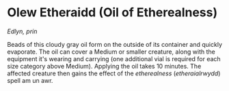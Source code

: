 # Olew Etheraidd (Oil of Etherealness)

*Edlyn, prin*

Beads of this cloudy gray oil form on the outside of its container and quickly evaporate. The oil can cover a Medium or smaller creature, along with the equipment it's wearing and carrying (one additional vial is required for each size category above Medium). Applying the oil takes 10 minutes. The affected creature then gains the effect of the *etherealness* (*etheraialrwydd*) spell am un awr.